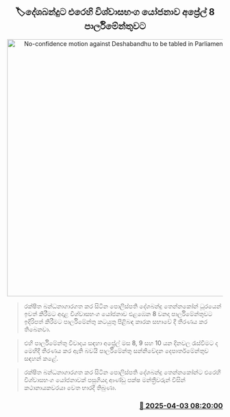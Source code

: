<p align='center'><b><h2 align='center' title='No-confidence motion against Deshabandhu to be tabled in Parliament on April 8'>🏷දේශබන්දු‍ට එරෙහි විශ්වාසභංග යෝජනාව අප්‍රේල් 8 පාර්ලිමේන්තුවට</h2></b></p>
<p align='center'><img src='https://helakuru.sgp1.cdn.digitaloceanspaces.com/esana/images/lib/deshabandu-thennakoon-3983.jpg' width='600' alt='No-confidence motion against Deshabandhu to be tabled in Parliament on April 8'></p>

> රක්ෂිත බන්ධනාගාරගත කර සිටින පොලිස්පති දේශබන්දු තෙන්නකෝන් ධූරයෙන් ඉවත් කිරීමට අදාළ විශ්වාසභංග යෝජනාව එළඹෙන 8 වනදා පාර්ලිමේන්තුවට ඉදිරිපත් කිරීමට පාර්ලිමේන්තු කටයුතු පිළිබඳ කාරක සභාවේ දී තීරණය කර තිබෙනවා.

> එහි පාර්ලිමේන්තු විවාදය සඳහා අප්‍රේල් මස 8, 9 සහ 10 යන දිනවල රැස්වීමට ද මෙහිදී තීරණය කර ඇති බවයි පාර්ලිමේන්තු සන්නිවේදන දෙපාර්තමේන්තුව සඳහන් කළේ.

> රක්ෂිත බන්ධනාගාරගත කර සිටින පොලිස්පති දේශබන්දු තෙන්නකෝන්ට එරෙහි විශ්වාසභංග යෝජනාවක් පසුගියදා ආණ්ඩු පක්ෂ මන්ත්‍රීවරුන් විසින් කථානායකවරයා වෙත භාරදී තිබුණා.



<h3 align='right'><a href='https://www.helakuru.lk/esana/p/108881/'>📅 2025-04-03 08:20:00</a></h3>

